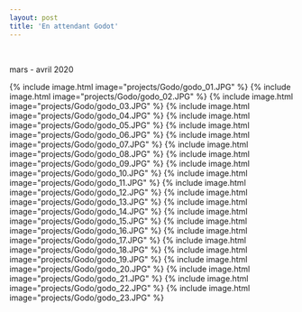 ```yaml
---
layout: post
title: 'En attendant Godot'
---
```


 <br>

 mars - avril 2020
 <br>


{% include image.html image="projects/Godo/godo_01.JPG" %}
{% include image.html image="projects/Godo/godo_02.JPG" %}
{% include image.html image="projects/Godo/godo_03.JPG" %}
{% include image.html image="projects/Godo/godo_04.JPG" %}
{% include image.html image="projects/Godo/godo_05.JPG" %}
{% include image.html image="projects/Godo/godo_06.JPG" %}
{% include image.html image="projects/Godo/godo_07.JPG" %}
{% include image.html image="projects/Godo/godo_08.JPG" %}
{% include image.html image="projects/Godo/godo_09.JPG" %}
{% include image.html image="projects/Godo/godo_10.JPG" %}
{% include image.html image="projects/Godo/godo_11.JPG" %}
{% include image.html image="projects/Godo/godo_12.JPG" %}
{% include image.html image="projects/Godo/godo_13.JPG" %}
{% include image.html image="projects/Godo/godo_14.JPG" %}
{% include image.html image="projects/Godo/godo_15.JPG" %}
{% include image.html image="projects/Godo/godo_16.JPG" %}
{% include image.html image="projects/Godo/godo_17.JPG" %}
{% include image.html image="projects/Godo/godo_18.JPG" %}
{% include image.html image="projects/Godo/godo_19.JPG" %}
{% include image.html image="projects/Godo/godo_20.JPG" %}
{% include image.html image="projects/Godo/godo_21.JPG" %}
{% include image.html image="projects/Godo/godo_22.JPG" %}
{% include image.html image="projects/Godo/godo_23.JPG" %}



